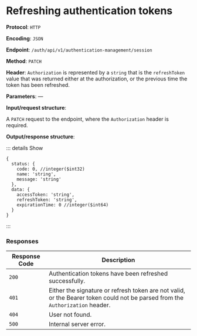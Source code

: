 # Refreshing authentication tokens

**Protocol**: `HTTP`

**Encoding**: `JSON`

**Endpoint**: `/auth/api/v1/authentication-management/session`

**Method**: `PATCH`

**Header**: `Authorization` is represented by a `string` that is the `refreshToken` value that was returned either at the authorization, or the previous time the token has been refreshed.

**Parameters**: —

**Input/request structure**:

A `PATCH` request to the endpoint, where the `Authorization` header is required.

**Output/response structure**:

::: details Show

```json5
{
  status: {
    code: 0, //integer($int32)
    name: 'string',
    message: 'string'
  },
  data: {
    accessToken: 'string',
    refreshToken: 'string',
    expirationTime: 0 //integer($int64)
  }
}
```

:::

### Responses

| Response Code | Description |
| --- | --- |
| `200` | Authentication tokens have been refreshed successfully. |
| `401` | Either the signature or refresh token are not valid, or the Bearer token could not be parsed from the `Authorization` header. |
| `404` | User not found. |
| `500` | Internal server error. |
